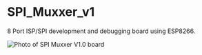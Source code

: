 # SPI_Muxxer_v1
8 Port ISP/SPI development and debugging board using ESP8266.

![Photo of SPI Muxxer V1.0 board](http://www.smashcat.org/av/spiMuxxer1.jpg)
